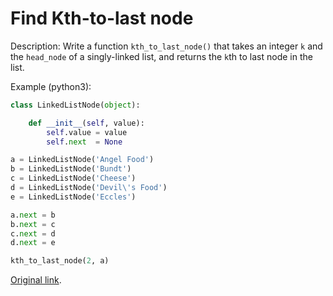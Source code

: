# Find Kth-to-last node
Description: Write a function `kth_to_last_node()` that takes an integer `k` and the `head_node` of a singly-linked list, and returns the `k`th to last node in the list.

Example (python3):
```python
class LinkedListNode(object):

    def __init__(self, value):
        self.value = value
        self.next  = None

a = LinkedListNode('Angel Food')
b = LinkedListNode('Bundt')
c = LinkedListNode('Cheese')
d = LinkedListNode('Devil\'s Food')
e = LinkedListNode('Eccles')

a.next = b
b.next = c
c.next = d
d.next = e

kth_to_last_node(2, a)
```

[Original link](BROKEN).
